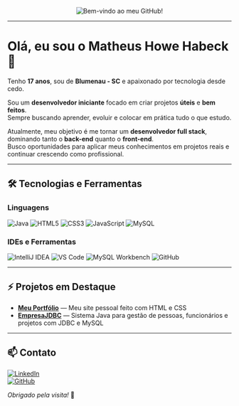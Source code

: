 <p align="center">
  <img src="https://readme-typing-svg.herokuapp.com?font=Fira+Code&size=24&pause=1000&color=F7F7F7&center=true&vCenter=true&width=400&lines=Bem-vindo+ao+meu+GitHub!" alt="Bem-vindo ao meu GitHub!" />
</p>

---

# Olá, eu sou o Matheus Howe Habeck 👋

Tenho **17 anos**, sou de **Blumenau - SC** e apaixonado por tecnologia desde cedo.

Sou um **desenvolvedor iniciante** focado em criar projetos **úteis** e **bem feitos**.  
Sempre buscando aprender, evoluir e colocar em prática tudo o que estudo.

Atualmente, meu objetivo é me tornar um **desenvolvedor full stack**, dominando tanto o **back-end** quanto o **front-end**.  
Busco oportunidades para aplicar meus conhecimentos em projetos reais e continuar crescendo como profissional.

---

## 🛠️ Tecnologias e Ferramentas

### Linguagens  
![Java](https://img.shields.io/badge/Java-007396?style=for-the-badge&logo=java&logoColor=white)
![HTML5](https://img.shields.io/badge/HTML5-E34F26?style=for-the-badge&logo=html5&logoColor=white)
![CSS3](https://img.shields.io/badge/CSS3-1572B6?style=for-the-badge&logo=css3&logoColor=white)
![JavaScript](https://img.shields.io/badge/JavaScript-F7DF1E?style=for-the-badge&logo=javascript&logoColor=black)
![MySQL](https://img.shields.io/badge/MySQL-4479A1?style=for-the-badge&logo=mysql&logoColor=white)

### IDEs e Ferramentas  
![IntelliJ IDEA](https://img.shields.io/badge/IntelliJ%20IDEA-000000?style=for-the-badge&logo=intellijidea&logoColor=white)
![VS Code](https://img.shields.io/badge/VS%20Code-007ACC?style=for-the-badge&logo=visualstudiocode&logoColor=white)
![MySQL Workbench](https://img.shields.io/badge/MySQL%20Workbench-00758F?style=for-the-badge&logo=mysql&logoColor=white)
![GitHub](https://img.shields.io/badge/GitHub-181717?style=for-the-badge&logo=github&logoColor=white)

---

## ⚡ Projetos em Destaque

- [**Meu Portfólio**](https://github.com/matheushabeck/portfolio) — Meu site pessoal feito com HTML e CSS  
- [**EmpresaJDBC**](https://github.com/matheushabeck/EmpresaJDBC) — Sistema Java para gestão de pessoas, funcionários e projetos com JDBC e MySQL

---

## 📫 Contato

[![LinkedIn](https://img.shields.io/badge/LinkedIn-0A66C2?style=for-the-badge&logo=linkedin&logoColor=white)](https://www.linkedin.com/in/matheushabeck/)  
[![GitHub](https://img.shields.io/badge/GitHub-181717?style=for-the-badge&logo=github&logoColor=white)](https://github.com/matheushabeck)  

_Obrigado pela visita!_ 🚀
